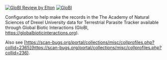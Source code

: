 [![GloBI Review by Elton](../../actions/workflows/review.yml/badge.svg)](../../actions/workflows/review.yml) [![GloBI](http://api.globalbioticinteractions.org/interaction.svg?accordingTo=globi:globalbioticinteractions/ansp-para)](http://globalbioticinteractions.org/?accordingTo=globi:globalbioticinteractions/ansp-para) 


Configuration to help make the records in the The Academy of Natural Sciences of Drexel University data for Terrestrial Parasite Tracker available through Global Biotic Interactions (GloBI, https://globalbioticinteractions.org). 

Also see [https://scan-bugs.org/portal/collections/misc/collprofiles.php?collid=2365](https://scan-bugs.org/portal/collections/misc/collprofiles.php?collid=236).
